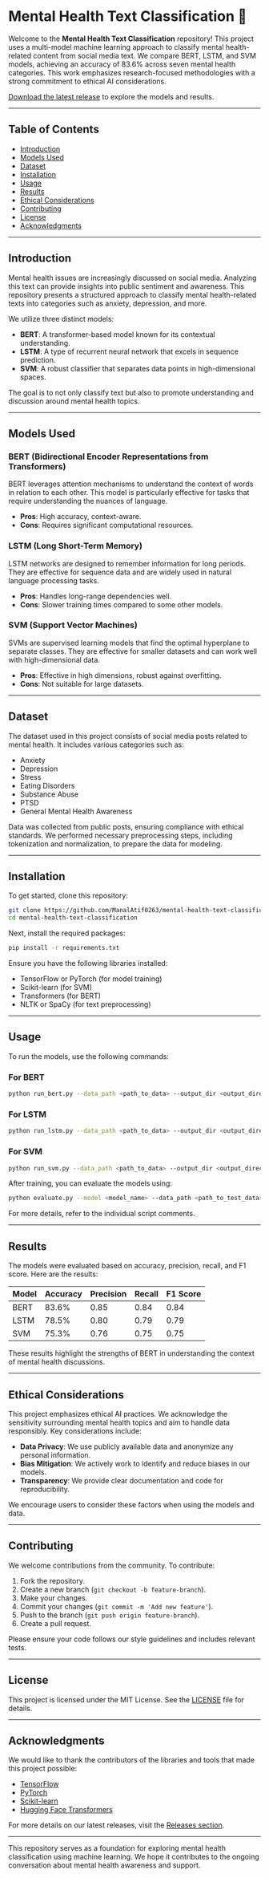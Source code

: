 # Mental Health Text Classification 🧠

Welcome to the **Mental Health Text Classification** repository! This project uses a multi-model machine learning approach to classify mental health-related content from social media text. We compare BERT, LSTM, and SVM models, achieving an accuracy of 83.6% across seven mental health categories. This work emphasizes research-focused methodologies with a strong commitment to ethical AI considerations.

[Download the latest release](https://github.com/ManalAtif0263/mental-health-text-classification/releases) to explore the models and results.

---

## Table of Contents

- [Introduction](#introduction)
- [Models Used](#models-used)
- [Dataset](#dataset)
- [Installation](#installation)
- [Usage](#usage)
- [Results](#results)
- [Ethical Considerations](#ethical-considerations)
- [Contributing](#contributing)
- [License](#license)
- [Acknowledgments](#acknowledgments)

---

## Introduction

Mental health issues are increasingly discussed on social media. Analyzing this text can provide insights into public sentiment and awareness. This repository presents a structured approach to classify mental health-related texts into categories such as anxiety, depression, and more.

We utilize three distinct models:

- **BERT**: A transformer-based model known for its contextual understanding.
- **LSTM**: A type of recurrent neural network that excels in sequence prediction.
- **SVM**: A robust classifier that separates data points in high-dimensional spaces.

The goal is to not only classify text but also to promote understanding and discussion around mental health topics.

---

## Models Used

### BERT (Bidirectional Encoder Representations from Transformers)

BERT leverages attention mechanisms to understand the context of words in relation to each other. This model is particularly effective for tasks that require understanding the nuances of language.

- **Pros**: High accuracy, context-aware.
- **Cons**: Requires significant computational resources.

### LSTM (Long Short-Term Memory)

LSTM networks are designed to remember information for long periods. They are effective for sequence data and are widely used in natural language processing tasks.

- **Pros**: Handles long-range dependencies well.
- **Cons**: Slower training times compared to some other models.

### SVM (Support Vector Machines)

SVMs are supervised learning models that find the optimal hyperplane to separate classes. They are effective for smaller datasets and can work well with high-dimensional data.

- **Pros**: Effective in high dimensions, robust against overfitting.
- **Cons**: Not suitable for large datasets.

---

## Dataset

The dataset used in this project consists of social media posts related to mental health. It includes various categories such as:

- Anxiety
- Depression
- Stress
- Eating Disorders
- Substance Abuse
- PTSD
- General Mental Health Awareness

Data was collected from public posts, ensuring compliance with ethical standards. We performed necessary preprocessing steps, including tokenization and normalization, to prepare the data for modeling.

---

## Installation

To get started, clone this repository:

```bash
git clone https://github.com/ManalAtif0263/mental-health-text-classification.git
cd mental-health-text-classification
```

Next, install the required packages:

```bash
pip install -r requirements.txt
```

Ensure you have the following libraries installed:

- TensorFlow or PyTorch (for model training)
- Scikit-learn (for SVM)
- Transformers (for BERT)
- NLTK or SpaCy (for text preprocessing)

---

## Usage

To run the models, use the following commands:

### For BERT

```bash
python run_bert.py --data_path <path_to_data> --output_dir <output_directory>
```

### For LSTM

```bash
python run_lstm.py --data_path <path_to_data> --output_dir <output_directory>
```

### For SVM

```bash
python run_svm.py --data_path <path_to_data> --output_dir <output_directory>
```

After training, you can evaluate the models using:

```bash
python evaluate.py --model <model_name> --data_path <path_to_test_data>
```

For more details, refer to the individual script comments.

---

## Results

The models were evaluated based on accuracy, precision, recall, and F1 score. Here are the results:

| Model | Accuracy | Precision | Recall | F1 Score |
|-------|----------|-----------|--------|----------|
| BERT  | 83.6%    | 0.85      | 0.84   | 0.84     |
| LSTM  | 78.5%    | 0.80      | 0.79   | 0.79     |
| SVM   | 75.3%    | 0.76      | 0.75   | 0.75     |

These results highlight the strengths of BERT in understanding the context of mental health discussions.

---

## Ethical Considerations

This project emphasizes ethical AI practices. We acknowledge the sensitivity surrounding mental health topics and aim to handle data responsibly. Key considerations include:

- **Data Privacy**: We use publicly available data and anonymize any personal information.
- **Bias Mitigation**: We actively work to identify and reduce biases in our models.
- **Transparency**: We provide clear documentation and code for reproducibility.

We encourage users to consider these factors when using the models and data.

---

## Contributing

We welcome contributions from the community. To contribute:

1. Fork the repository.
2. Create a new branch (`git checkout -b feature-branch`).
3. Make your changes.
4. Commit your changes (`git commit -m 'Add new feature'`).
5. Push to the branch (`git push origin feature-branch`).
6. Create a pull request.

Please ensure your code follows our style guidelines and includes relevant tests.

---

## License

This project is licensed under the MIT License. See the [LICENSE](LICENSE) file for details.

---

## Acknowledgments

We would like to thank the contributors of the libraries and tools that made this project possible:

- [TensorFlow](https://www.tensorflow.org/)
- [PyTorch](https://pytorch.org/)
- [Scikit-learn](https://scikit-learn.org/)
- [Hugging Face Transformers](https://huggingface.co/transformers/)

For more details on our latest releases, visit the [Releases section](https://github.com/ManalAtif0263/mental-health-text-classification/releases).

---

This repository serves as a foundation for exploring mental health classification using machine learning. We hope it contributes to the ongoing conversation about mental health awareness and support.